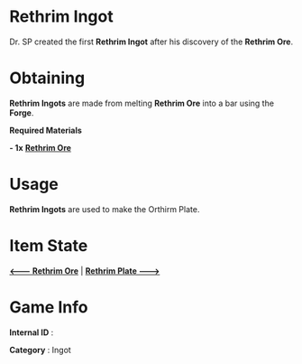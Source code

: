 # Rethrim Ingot

Dr. SP created the first **Rethrim Ingot** after his discovery of the **Rethrim Ore**.

# Obtaining

**Rethrim Ingots** are made from melting **Rethrim Ore** into a bar using the **Forge**.

**Required Materials**

**- 1x** [**Rethrim Ore**](https://github.com/AlphaMC0/Lone-Martian/blob/main/Ores/Rethrim%20Ore.md)

# Usage

**Rethrim Ingots** are used to make the Orthirm Plate.

# Item State

[**<--- Rethrim Ore**](https://github.com/AlphaMC0/Lone-Martian/blob/main/Ores/Rethrim%20Ore.md) | [**Rethrim Plate --->**]()

# Game Info

**Internal ID** : 

**Category** : Ingot
